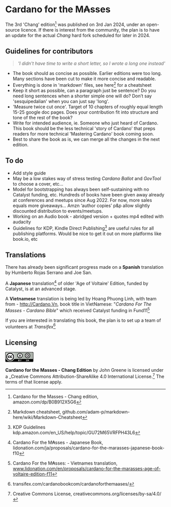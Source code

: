 # Cardano for the M₳sses

The 3rd 'Chang' edition[^1] was published on 3rd Jan 2024, under an open-source licence. If there is interest from  the community, the plan is to have an update for the actual _Chang_ hard fork scheduled for later in 2024.  

## Guidelines for contributors  
>_'I didn't have time to write a short letter, so I wrote a long one instead'_  

- The book should as concise as possible. Earlier editions were too long. Many sections have been cut to make it more concise and readable.
- Everything is done in 'markdown' files, see here[^2] for a cheatsheet
- Keep it short as possible, can a paragraph just be sentence? Do you need long sentences when a shorter simple one will do? Don’t say 'sesquipedalian' when you can just say 'long'.
- 'Measure twice cut once'. Target of 10 chapters of roughly equal length 15-25 google doc pages. Does your contribution fit into structure and tone of the rest of the book? 
- Write for intended audience, ie. Someone who just heard of Cardano. This book should be the less technical 'story of Cardano' that preps readers for more technical 'Mastering Cardano' book coming soon.
- Best to share the book as is, we can merge all the changes in the next edition. 

## To do
- Add style guide 
- May be a low stakes way of stress testing _Cardano Ballot_ and _GovTool_ to choose a cover, etc…
- Model for bootstrapping has always been self-sustaining with no Catalyst funding, etc. Hundreds of books have been given away already at conferences and meetups since Aug 2022. For now, more sales equals more giveaways... Amzn ‘author copies’ p&p allow slightly discounted distribution to events/meetups.
- Working on an Audio book - abridged version + quotes mp4 edited with audacity
- Guidelines for KDP, Kindle Direct Publishing[^3] are useful rules for all publishing platforms. Would be nice to get it out on more platforms like book.io, etc

## Translations 

There has already been significant progress made on a **Spanish** translation by Humberto Rojas Serrano and Joe San.

A **Japanese** translation[^4] of older 'Age of Voltaire' Edition, funded by Catalyst, is at an advanced stage.

A **Vietnamese** translation is being led by Hoang Phuong Linh, with team from - http://Cardano.Vn, book title in VietNamese: "*Cardano For The Masses - Cardano Bible*" which received Catalyst funding in Fund11[^5]

If you are interested in translating this book, the plan is to set up a team of volunteers at _Transifex_[^6] 

## Licensing

![alt text](https://github.com/johnnygreeney/CardanoForTheMasses/blob/main/images/CC.png "Creative Commons")

**Cardano for the Masses - Chang Edition** by John Greene is licensed under a _Creative Commons Attribution-ShareAlike 4.0 International License.[^7] The terms of that license apply.	


[^1]: Cardano for the Masses - Chang edition, amazon.com/dp/B0B912X5G6
[^2]: Markdown cheatsheet, github.com/adam-p/markdown-here/wiki/Markdown-Cheatsheet
[^3]: KDP Guidelines kdp.amazon.com/en_US/help/topic/GU72M65VRFPH43L6
[^4]: Cardano For the M₳sses - Japanese Book, lidonation.com/ja/proposals/cardano-for-the-marasses-japanese-book-f10
[^5]: Cardano For the M₳sses: - Vietnames translation, www.lidonation.com/en/proposals/cardano-for-the-marasses-age-of-voltaire-edition-f11
[^6]: transifex.com/cardanobookcom/cardanoforthemaases/
[^7]: Creative Commons License, creativecommons.org/licenses/by-sa/4.0/





